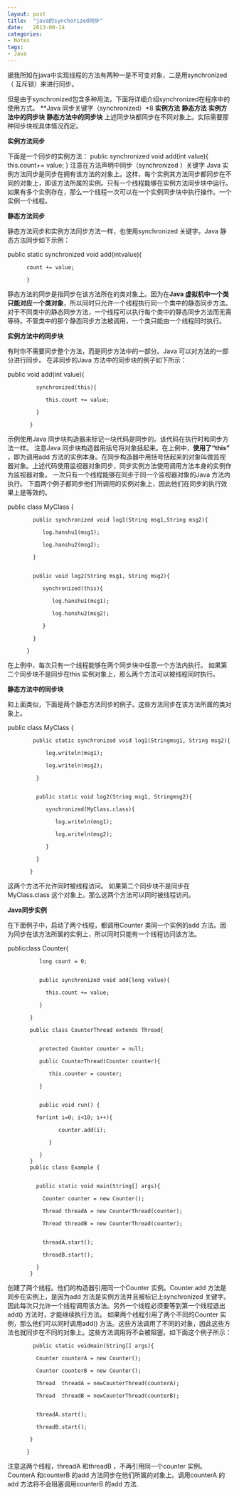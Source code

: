 ```yaml
---
layout: post
title:  "java的synchorized同步"
date:   2013-08-14
categories: 
- Notes 
tags:
- Java
---
```

据我所知在java中实现线程的方法有两种一是不可变对象，二是用synchronized（ 互斥锁）来进行同步。
 
  但是由于synchronized包含多种用法，下面将详细介绍synchronized在程序中的使用方式。
**Java 同步关键字（synchronized）*8
**实例方法**
**静态方法**
**实例方法中的同步块**
**静态方法中的同步块**
上述同步块都同步在不同对象上。实际需要那种同步块视具体情况而定。


**实例方法同步**

下面是一个同步的实例方法：
public synchronized void add(int value){
         this.count+= value;
}
注意在方法声明中同步（synchronized  ）关键字
Java 实例方法同步是同步在拥有该方法的对象上。这样，每个实例其方法同步都同步在不同的对象上，即该方法所属的实例。只有一个线程能够在实例方法同步块中运行。如果有多个实例存在，那么一个线程一次可以在一个实例同步块中执行操作。一个实例一个线程。

**静态方法同步**

静态方法同步和实例方法同步方法一样，也使用synchronized  关键字。Java 静态方法同步如下示例：

public static synchronized void add(intvalue){

          count += value;
          
          }
          
          
静态方法的同步是指同步在该方法所在的类对象上。因为在**Java 虚拟机中一个类只能对应一个类对象**，所以同时只允许一个线程执行同一个类中的静态同步方法。
对于不同类中的静态同步方法，一个线程可以执行每个类中的静态同步方法而无需等待。不管类中的那个静态同步方法被调用，一个类只能由一个线程同时执行。

**实例方法中的同步块**

有时你不需要同步整个方法，而是同步方法中的一部分。Java 可以对方法的一部分进行同步。
在非同步的Java 方法中的同步块的例子如下所示：

public void add(int value){

             synchronized(this){
             
                this.count += value;
                
             }
             
           }
           
示例使用Java 同步块构造器来标记一块代码是同步的。该代码在执行时和同步方法一样。
注意Java 同步块构造器用括号将对象括起来。在上例中，**使用了“this”** ，即为调用add 方法的实例本身。在同步构造器中用括号括起来的对象叫做监视器对象。上述代码使用监视器对象同步，同步实例方法使用调用方法本身的实例作为监视器对象。
一次只有一个线程能够在同步于同一个监视器对象的Java 方法内执行。
下面两个例子都同步他们所调用的实例对象上，因此他们在同步的执行效果上是等效的。

public class MyClass {

         
            public synchronized void log1(String msg1,String msg2){
            
               log.hanshu1(msg1);
               
               log.hanshu2(msg2);
               
            }
            
         
            public void log2(String msg1, String msg2){
            
               synchronized(this){
               
                  log.hanshu1(msg1);
                  
                  log.hanshu2(msg2);
                  
               }
               
            }
            
          }
          
在上例中，每次只有一个线程能够在两个同步块中任意一个方法内执行。
如果第二个同步块不是同步在this 实例对象上，那么两个方法可以被线程同时执行。

**静态方法中的同步块**

和上面类似，下面是两个静态方法同步的例子。这些方法同步在该方法所属的类对象上。

public class MyClass {

            public static synchronized void log1(Stringmsg1, String msg2){
            
                log.writeln(msg1);
                
                log.writeln(msg2);
                
             }
             
         
             public static void log2(String msg1, Stringmsg2){
             
                synchronized(MyClass.class){
                
                   log.writeln(msg1);
                   
                   log.writeln(msg2);
                   
                }
                
             }
             
           }
           
这两个方法不允许同时被线程访问。
如果第二个同步块不是同步在MyClass.class 这个对象上。那么这两个方法可以同时被线程访问。

**Java同步实例**

在下面例子中，启动了两个线程，都调用Counter 类同一个实例的add 方法。因为同步在该方法所属的实例上，所以同时只能有一个线程访问该方法。

publicclass Counter{

              long count = 0;
              
         
              public synchronized void add(long value){
              
                this.count += value;
                
              }
              
           }
           
           public class CounterThread extends Thread{
           
         
              protected Counter counter = null;
              
              public CounterThread(Counter counter){
              
                 this.counter = counter;
                 
              }
         
         
              public void run() {
              
             for(int i=0; i<10; i++){
             
                    counter.add(i);
                    
                 }
                 
              }
           }
           public class Example {
           
         
             public static void main(String[] args){
             
               Counter counter = new Counter();
               
               Thread threadA = new CounterThread(counter);
               
               Thread threadB = new CounterThread(counter);
               
         
               threadA.start();
               
               threadB.start();
               
             }
           }
           
创建了两个线程。他们的构造器引用同一个Counter 实例。Counter.add 方法是同步在实例上，是因为add 方法是实例方法并且被标记上synchronized 关键字。因此每次只允许一个线程调用该方法。另外一个线程必须要等到第一个线程退出add() 方法时，才能继续执行方法。
如果两个线程引用了两个不同的Counter 实例，那么他们可以同时调用add() 方法。这些方法调用了不同的对象，因此这些方法也就同步在不同的对象上。这些方法调用将不会被阻塞。如下面这个例子所示：

            public static voidmain(String[] args){
            
             Counter counterA = new Counter();
             
             Counter counterB = new Counter();
             
             Thread  threadA = newCounterThread(counterA);
             
             Thread  threadB = newCounterThread(counterB);
             
         
             threadA.start();
             
             threadB.start();
             
           }
           
          }
注意这两个线程，threadA 和threadB ，不再引用同一个counter 实例。CounterA 和counterB 的add 方法同步在他们所属的对象上。调用counterA 的add 方法将不会阻塞调用counterB 的add 方法.

